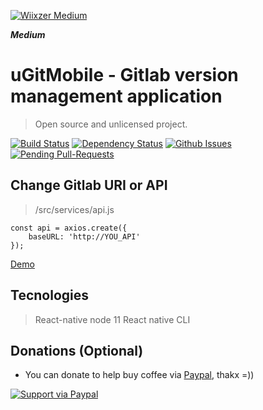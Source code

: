 <a href="https://medium.com/wiixzer"><img src="https://miro.medium.com/max/545/1*TGH72Nnw24QL3iV9IOm4VA.png" title="Wiixzer Medium" alt="Wiixzer Medium"></a>

***Medium***

# uGitMobile - Gitlab version management application

> Open source and unlicensed project.

[![Build Status](http://img.shields.io/travis/badges/badgerbadgerbadger.svg?style=flat-square)](https://travis-ci.org/badges/badgerbadgerbadger) [![Dependency Status](http://img.shields.io/gemnasium/badges/badgerbadgerbadger.svg?style=flat-square)](https://gemnasium.com/badges/badgerbadgerbadger) [![Github Issues](http://githubbadges.herokuapp.com/badges/badgerbadgerbadger/issues.svg?style=flat-square)](https://github.com/badges/badgerbadgerbadger/issues) [![Pending Pull-Requests](http://githubbadges.herokuapp.com/badges/badgerbadgerbadger/pulls.svg?style=flat-square)](https://github.com/badges/badgerbadgerbadger/pulls) 

## Change Gitlab URI or API
> /src/services/api.js
```
const api = axios.create({
    baseURL: 'http://YOU_API'
});
```
[Demo](https://imgur.com/a/oGTefr8)

## Tecnologies
> React-native
> node 11
> React native CLI

## Donations (Optional)

- You can donate to help buy coffee via <a href="https://www.paypal.com/cgi-bin/webscr?cmd=_s-xclick&hosted_button_id=S45363V67RFSY&source=url" target="_blank">Paypal</a>, thakx =))

[![Support via Paypal](https://www.paypalobjects.com/en_US/i/btn/btn_donateCC_LG.gif)](https://www.paypal.com/cgi-bin/webscr?cmd=_s-xclick&hosted_button_id=S45363V67RFSY&source=url)
